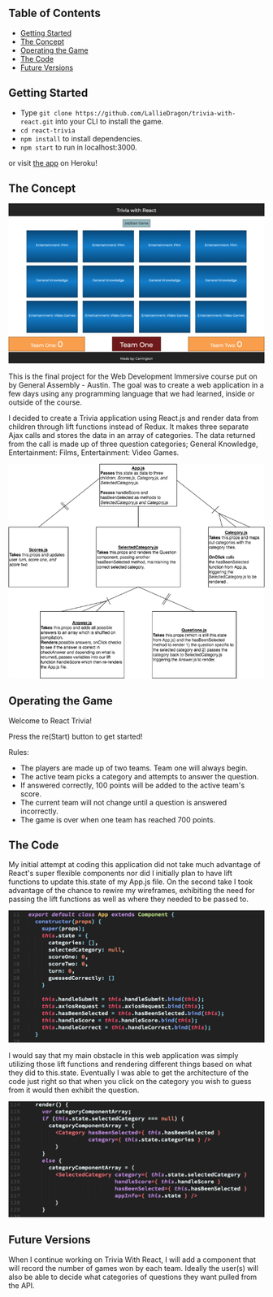 ## Table of Contents

- [Getting Started](#)
- [The Concept](#the-concept)
- [Operating the Game](#operating-the-game)
- [The Code](#the-code)
- [Future Versions](#future-versions)

## Getting Started

- Type ```git clone https://github.com/LallieDragon/trivia-with-react.git``` 
into your CLI to install the game. 
- ```cd react-trivia```
- ```npm install``` to install dependencies.
- ```npm start``` to run in localhost:3000.

or visit [the app](https://two-team-trivia.herokuapp.com/) on Heroku!

## The Concept

![initial play screen](public/screenshots/initialscreen.png)

This is the final project for the Web Development Immersive course
put on by General Assembly - Austin. The goal was to create a web
application in a few days using any programming language that we had 
learned, inside or outside of the course.

I decided to create a Trivia application using React.js and 
render data from children through lift functions instead of Redux.
It makes three separate Ajax calls and stores the data in an
array of categories. The data returned from the call is made up of
three question categories; General Knowledge, Entertainment: Films,
Entertainment: Video Games.

![wireframe](public/screenshots/wireframe.png)

## Operating the Game

Welcome to React Trivia! 

Press the re(Start) button to get started!

Rules:
- The players are made up of two teams. Team one will always begin.
- The active team picks a category and attempts to answer the question. 
- If answered correctly, 100 points will be added to the active team's score.
- The current team will not change until a question is answered incorrectly.
- The game is over when one team has reached 700 points.

## The Code

My initial attempt at coding this application did not take much advantage of
React's super flexible components nor did I initially plan to have lift functions
to update this.state of my App.js file. On the second take I took advantage of the 
chance to rewire my wireframes, exhibiting the need for passing the lift functions
as well as where they needed to be passed to. 

![this.state](public/screenshots/thisdotstate.png)

I would say that my main obstacle in this web application was simply utilizing those 
lift functions and rendering different things based on what they did to this.state. 
Eventually I was able to get the architecture of the code just right so that when you
click on the category you wish to guess from it would then exhibit the question. 

![this.state](public/screenshots/changecomponent.png)

## Future Versions

When I continue working on Trivia With React, I will add a component that will record 
the number of games won by each team. Ideally the user(s) will also be able to decide what categories of questions they want pulled from the API.
